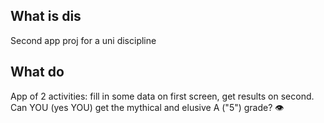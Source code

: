 ## What is dis
Second app proj for a uni discipline
## What do
App of 2 activities: fill in some data on first screen, get results on second. \
Can YOU (yes YOU) get the mythical and elusive A ("5") grade? 👁
